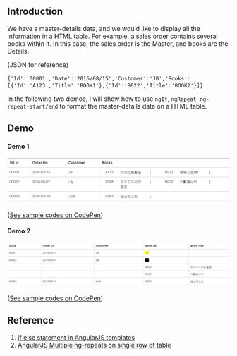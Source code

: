 ## Introduction

We have a master-details data, and we would like to display all the information in a HTML table. For example, a sales order contains several books within it. 
In this case, the sales order is the Master, and books are the Details.

(JSON for reference)
```
{'Id':'00001','Date':'2016/08/15','Customer':'JB','Books':[{'Id':'A123','Title':'BOOK1'},{'Id':'B022','Title':'BOOK2'}]}
```

In the following two demos, I will show how to use `ngIf`, `ngRepeat`, `ng-repeat-start/end` to format the master-details data on a HTML table.



## Demo

#### Demo 1

![](assets/001.png)

([See sample codes on CodePen](http://codepen.io/KarateJB/pen/yJkGaa)) 



#### Demo 2

![](assets/002.png)

([See sample codes on CodePen](http://codepen.io/KarateJB/pen/vKbVmN))  
 





## Reference
1. [if else statement in AngularJS templates](http://stackoverflow.com/questions/15810278/if-else-statement-in-angularjs-templates)
2. [AngularJS Multiple ng-repeats on single row of table](http://stackoverflow.com/questions/32570661/angularjs-multiple-ng-repeats-on-single-row-of-table)
